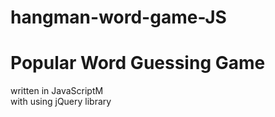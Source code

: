 # hangman-word-game-JS

<h1>Popular Word Guessing Game</h1>
<p>written in JavaScriptM <br/>
with using jQuery library</p>
